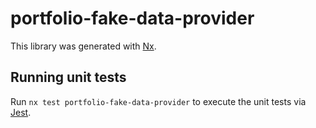 # portfolio-fake-data-provider

This library was generated with [Nx](https://nx.dev).

## Running unit tests

Run `nx test portfolio-fake-data-provider` to execute the unit tests via [Jest](https://jestjs.io).

